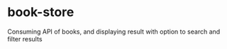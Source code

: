 # book-store
Consuming API of books, and displaying result with option to search and filter results
